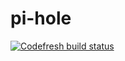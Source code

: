 # pi-hole
[![Codefresh build status]( https://g.codefresh.io/api/badges/pipeline/nlamot/default%2FPi-hole?key=eyJhbGciOiJIUzI1NiJ9.NWQ4M2M4ZGM3YzQ0YjYzMGE2ZDU5YmZl.P09ZmW8MV6XidSnSDZW18mRYOCDFhNXCeEmHz2xhQFU&type=cf-1)]( https%3A%2F%2Fg.codefresh.io%2Fpipelines%2FPi-hole%2Fbuilds%3Ffilter%3Dtrigger%3Abuild~Build%3Bpipeline%3A5e5ecf7c7934a5ca099d6d46~Pi-hole)